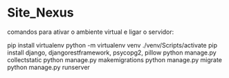 # Site_Nexus

comandos para ativar o ambiente virtual e ligar o servidor:

pip install virtualenv
python -m virtualenv venv
./venv/Scripts/activate
pip install django, djangorestframework, psycopg2, pillow
python manage.py collectstatic
python manage.py makemigrations
python manage.py migrate
python manage.py runserver